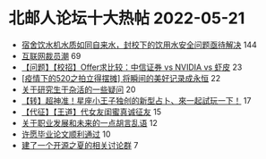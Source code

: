 # 北邮人论坛十大热帖 2022-05-21

- [宿舍饮水机水质如同自来水，封校下的饮用水安全问题亟待解决](https://bbs.byr.cn/article/Picture/3321247) 144
- [互联网裁员潮](https://bbs.byr.cn/article/Talking/6347000) 69
- [【问题】【校招】Offer求比较：中信证券 vs NVIDIA vs 虾皮](https://bbs.byr.cn/article/Job/2163886) 23
- [[疫情下的520之拍立得摆摊] 将瞬间的美好记录成永恒](https://bbs.byr.cn/article/Feeling/3188285) 22
- [关于研究生干杂活的一些疑问](https://bbs.byr.cn/article/AimGraduate/1216949) 20
- [【转】超神准！星座小王子独创的新型占卜、來一起試玩一下！](https://bbs.byr.cn/article/Constellations/326533) 17
- [【代征】【王道】代女友闺蜜真诚征友](https://bbs.byr.cn/article/Friends/2024581) 15
- [关于职业发展和未来的一点胡言乱语](https://bbs.byr.cn/article/WorkLife/1186210) 12
- [许愿毕业论文顺利通过](https://bbs.byr.cn/article/Paper/46473) 10
- [建了一个开源之夏的相关讨论群](https://bbs.byr.cn/article/StudyShare/204157) 7


